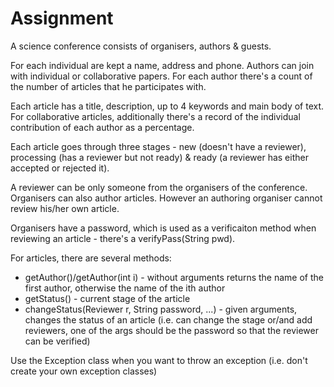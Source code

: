 # Assignment

A science conference consists of organisers, authors & guests. 

For each individual are kept a name, address and phone. 
Authors can join with individual or collaborative papers. 
For each author there's a count of the number of articles that he participates with. 

Each article has a title, description, up to 4 keywords and main body of text.
For collaborative articles, additionally there's a record of the individual contribution of each author as a percentage.

Each article goes through three stages - new (doesn't have a reviewer), processing (has a reviewer but not ready) & ready (a reviewer has either accepted or rejected it).

A reviewer can be only someone from the organisers of the conference. 
Organisers can also author articles. 
However an authoring organiser cannot review his/her own article.

Organisers have a password, which is used as a verificaiton method when reviewing an article - there's a verifyPass(String pwd).

For articles, there are several methods:
* getAuthor()/getAuthor(int i) - without arguments returns the name of the first author, otherwise the name of the ith author
* getStatus() - current stage of the article
* changeStatus(Reviewer r, String password, ...)  - given arguments, 
changes the status of an article (i.e. can change the stage or/and add reviewers, one of the args should be the password so that the reviewer can be verified) 


Use the Exception class when you want to throw an exception (i.e. don't create your own exception classes)